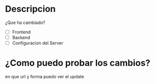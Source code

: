 # Descripcion
¿Que ha cambiado?

- [ ] Frontend
- [ ] Backend
- [ ] Configuracion del Server

# ¿Como puedo probar los cambios?
en que url y forma puedo ver el update
